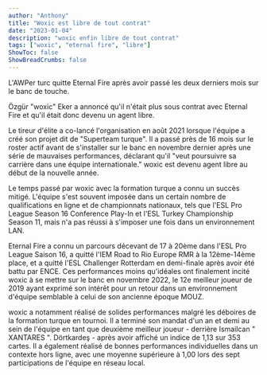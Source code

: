 ```yaml
---
author: "Anthony"
title: "Woxic est libre de tout contrat"
date: "2023-01-04"
description: "woxic enfin libre de tout contrat"
tags: ["woxic", "eternal fire", "libre"]
ShowToc: false
ShowBreadCrumbs: false
---
```

L'AWPer turc quitte Eternal Fire après avoir passé les deux derniers mois sur le banc de touche.

Özgür "woxic" Eker a annoncé qu'il n'était plus sous contrat avec Eternal Fire et qu'il était donc devenu un agent libre.

Le tireur d'élite a co-lancé l'organisation en août 2021 lorsque l'équipe a créé son projet dit de "Superteam turque". Il a passé près de 16 mois sur le roster actif avant de s'installer sur le banc en novembre dernier après une série de mauvaises performances, déclarant qu'il "veut poursuivre sa carrière dans une équipe internationale."
woxic est devenu agent libre au début de la nouvelle année.

Le temps passé par woxic avec la formation turque a connu un succès mitigé. L'équipe s'est souvent imposée dans un certain nombre de qualifications en ligne et de championnats nationaux, tels que l'ESL Pro League Season 16 Conference Play-In et l'ESL Turkey Championship Season 11, mais n'a pas réussi à s'imposer une fois dans un environnement LAN.

Eternal Fire a connu un parcours décevant de 17 à 20ème dans l'ESL Pro League Saison 16, a quitté l'IEM Road to Rio Europe RMR à la 12ème-14ème place, et a quitté l'ESL Challenger Rotterdam en demi-finale après avoir été battu par ENCE. Ces performances moins qu'idéales ont finalement incité woxic à se mettre sur le banc en novembre 2022, le 12e meilleur joueur de 2019 ayant exprimé son intérêt pour un retour dans un environnement d'équipe semblable à celui de son ancienne époque MOUZ.

woxic a notamment réalisé de solides performances malgré les déboires de la formation turque en tournoi. Il a terminé son mandat d'un an et demi au sein de l'équipe en tant que deuxième meilleur joueur - derrière Ismailcan " XANTARES ". Dörtkardeş - après avoir affiché un indice de 1,13 sur 353 cartes. Il a également réalisé de bonnes performances individuelles dans un contexte hors ligne, avec une moyenne supérieure à 1,00 lors des sept participations de l'équipe en réseau local.
